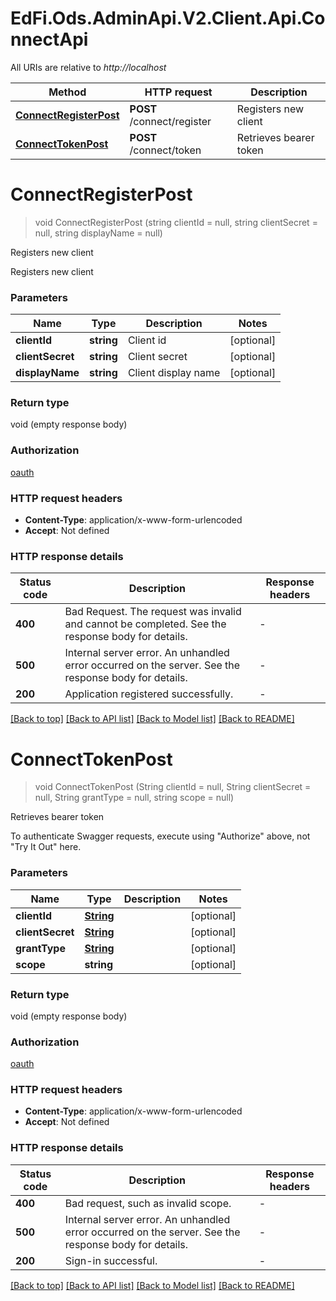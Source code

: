 # EdFi.Ods.AdminApi.V2.Client.Api.ConnectApi

All URIs are relative to *http://localhost*

| Method | HTTP request | Description |
|--------|--------------|-------------|
| [**ConnectRegisterPost**](ConnectApi.md#connectregisterpost) | **POST** /connect/register | Registers new client |
| [**ConnectTokenPost**](ConnectApi.md#connecttokenpost) | **POST** /connect/token | Retrieves bearer token |

<a id="connectregisterpost"></a>
# **ConnectRegisterPost**
> void ConnectRegisterPost (string clientId = null, string clientSecret = null, string displayName = null)

Registers new client

Registers new client


### Parameters

| Name | Type | Description | Notes |
|------|------|-------------|-------|
| **clientId** | **string** | Client id | [optional]  |
| **clientSecret** | **string** | Client secret | [optional]  |
| **displayName** | **string** | Client display name | [optional]  |

### Return type

void (empty response body)

### Authorization

[oauth](../README.md#oauth)

### HTTP request headers

 - **Content-Type**: application/x-www-form-urlencoded
 - **Accept**: Not defined


### HTTP response details
| Status code | Description | Response headers |
|-------------|-------------|------------------|
| **400** | Bad Request. The request was invalid and cannot be completed. See the response body for details. |  -  |
| **500** | Internal server error. An unhandled error occurred on the server. See the response body for details. |  -  |
| **200** | Application registered successfully. |  -  |

[[Back to top]](#) [[Back to API list]](../../README.md#documentation-for-api-endpoints) [[Back to Model list]](../../README.md#documentation-for-models) [[Back to README]](../../README.md)

<a id="connecttokenpost"></a>
# **ConnectTokenPost**
> void ConnectTokenPost (String clientId = null, String clientSecret = null, String grantType = null, string scope = null)

Retrieves bearer token

 To authenticate Swagger requests, execute using \"Authorize\" above, not \"Try It Out\" here.


### Parameters

| Name | Type | Description | Notes |
|------|------|-------------|-------|
| **clientId** | [**String**](String.md) |  | [optional]  |
| **clientSecret** | [**String**](String.md) |  | [optional]  |
| **grantType** | [**String**](String.md) |  | [optional]  |
| **scope** | **string** |  | [optional]  |

### Return type

void (empty response body)

### Authorization

[oauth](../README.md#oauth)

### HTTP request headers

 - **Content-Type**: application/x-www-form-urlencoded
 - **Accept**: Not defined


### HTTP response details
| Status code | Description | Response headers |
|-------------|-------------|------------------|
| **400** | Bad request, such as invalid scope. |  -  |
| **500** | Internal server error. An unhandled error occurred on the server. See the response body for details. |  -  |
| **200** | Sign-in successful. |  -  |

[[Back to top]](#) [[Back to API list]](../../README.md#documentation-for-api-endpoints) [[Back to Model list]](../../README.md#documentation-for-models) [[Back to README]](../../README.md)

